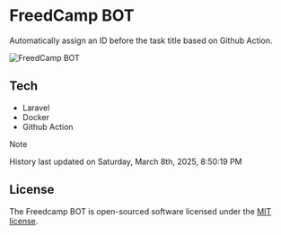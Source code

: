 # FreedCamp BOT

Automatically assign an ID before the task title based on Github Action.

![FreedCamp BOT](https://repository-images.githubusercontent.com/737932867/7d34798b-2680-471c-b089-a78a718d3d6a)

## Tech

- Laravel
- Docker
- Github Action

> [!NOTE]  
> History last updated on Saturday, March 8th, 2025, 8:50:19 PM

## License

The Freedcamp BOT is open-sourced software licensed under the [MIT license](https://opensource.org/licenses/MIT).
